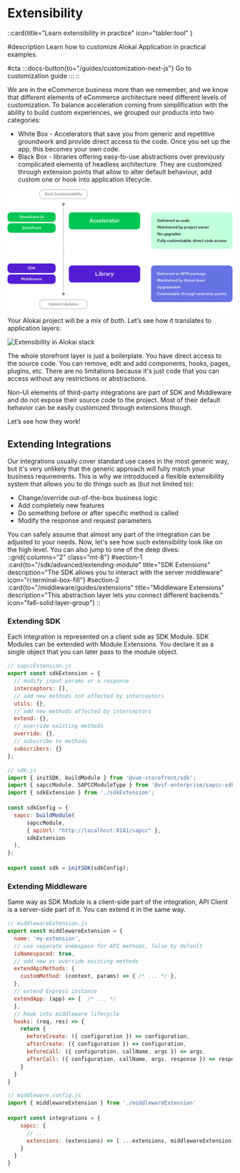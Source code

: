# Extensibility

::card{title="Learn extensibility in practice" icon="tabler:tool" }

#description
Learn how to customize Alokai Application in practical examples.

#cta
:::docs-button{to="/guides/customization-next-js"}
Go to customization guide
:::
::

We are in the eCommerce business more than we remember, and we know that different elements of eCommerce architecture need different levels of customization. To balance acceleration coming from simplification with the ability to build custom experiences, we grouped our products into two categories:

- <span class="text-primary-500 font-bold">White Box</span> - Accelerators that save you from generic and repetitive groundwork and provide direct access to the code. Once you set up the app, this becomes your own code.
- <span class="text-secondary-500 font-bold">Black Box</span> - libraries offering easy-to-use abstractions over previously complicated elements of headless architecture. They are customized through extension points that allow to alter default behaviour, add custom one or hook into application lifecycle.

<img alt="Extensibility in Alokai" src="./img/extensibility/types.svg" class="mx-auto" />

Your Alokai project will be a mix of both. Let’s see how it translates to application layers:

<img alt="Extensibility in Alokai stack" src="./img/extensibility/stack.svg" class="mx-auto" />

The whole storefront layer is just a boilerplate. You have direct access to the source code. You can remove, edit and add components, hooks, pages, plugins, etc. There are no limitations because it's just code that you can access without any restrictions or abstractions.

Non-UI elements of third-party integrations are part of SDK and Middleware and do not expose their source code to the project. Most of their default behavior can be easily customized through extensions though.  

Let’s see how they work!

## Extending Integrations

Our integrations usually cover standard use cases in the most generic way, but it's very unlikely that the generic approach will fully match your business requirements. This is why we introdduced a flexible extensibility system that allows you to do things such as (but not limited to):
 
- Change/override out-of-the-box business logic
- Add completely new features
- Do something before or after specific method is called
- Modify the response and request parameters

You can safely assume that almost any part of the integration can be adjusted to your needs. Now, let's see how such extensibility look like on the high level. You can also jump to one of the deep dives:
::grid{:columns="2" class="mt-8"}
#section-1
:card{to="/sdk/advanced/extending-module" title="SDK Extensions" description="The SDK allows you to interact with the server middleware" icon="ri:terminal-box-fill"}
#section-2
:card{to="/middleware/guides/extensions" title="Middleware Extensions" description="This abstraction layer lets you connect different backends." icon="fa6-solid:layer-group"}
::

### Extending SDK

Each integration is represented on a client side as SDK Module. SDK Modules can be extended with Module Extensions. You declare it as a single object that you can later pass to the module object.

```jsx
// sapccExtension.js
export const sdkExtension = {
  // modify input params or a response
  interceptors: [],
  // add new methods not affected by interceptors
  utils: {},
  // add new methods affected by interceptors
  extend: {},
  // override existing methods
  override: {},
  // subscribe to methods
  subscribers: {}
};
```

```js
// sdk.js
import { initSDK, buildModule } from '@vue-storefront/sdk';
import { sapccModule, SAPCCModuleType } from '@vsf-enterprise/sapcc-sdk';
import { sdkExtension } from './sdkExtension';

const sdkConfig = {
  sapcc: buildModule(
      sapccModule, 
      { apiUrl: "http://localhost:8181/sapcc" }, 
      sdkExtension 
  ),
};

export const sdk = initSDK(sdkConfig);
```

### Extending Middleware

Same way as SDK Module is a client-side part of the integration, API Client is a server-side part of it. You can extend it in the same way.

```js
// middlewareExtension.js
export const middlewareExtension = {
  name: 'my-extension',
  // use separate anmespace for API methods, false by default
  isNamespaced: true,
  // add new or override existing methods
  extendApiMethods: {
    customMethod: (context, params) => { /* ... */ },
  },
  // extend Express instance
  extendApp: (app) => {  /* ... */
  },
  // hook into middleware lifecycle
  hooks: (req, res) => {
    return {
      beforeCreate: ({ configuration }) => configuration,
      afterCreate: ({ configuration }) => configuration,
      beforeCall: ({ configuration, callName, args }) => args,
      afterCall: ({ configuration, callName, args, response }) => response
    }
  }
}
```

```js
// middleware.config.js
import { middlewareExtension } from './middlewareExtension'

export const integrations = {
    sapcc: {
      // ...
      extensions: (extensions) => [ ...extensions, middlewareExtension]
    }
  }
}
```


<br />




